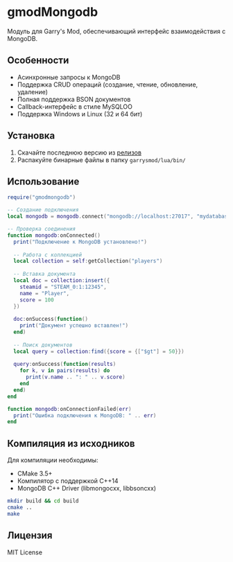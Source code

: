 # gmodMongodb

Модуль для Garry's Mod, обеспечивающий интерфейс взаимодействия с MongoDB.

## Особенности

- Асинхронные запросы к MongoDB
- Поддержка CRUD операций (создание, чтение, обновление, удаление)
- Полная поддержка BSON документов
- Callback-интерфейс в стиле MySQLOO
- Поддержка Windows и Linux (32 и 64 бит)

## Установка

1. Скачайте последнюю версию из [релизов](https://github.com/indrikh/gmodMongodb/releases)
2. Распакуйте бинарные файлы в папку `garrysmod/lua/bin/`

## Использование

```lua
require("gmodmongodb")

-- Создание подключения
local mongodb = mongodb.connect("mongodb://localhost:27017", "mydatabase")

-- Проверка соединения
function mongodb:onConnected()
  print("Подключение к MongoDB установлено!")
  
  -- Работа с коллекцией
  local collection = self:getCollection("players")
  
  -- Вставка документа
  local doc = collection:insert({
    steamid = "STEAM_0:1:12345",
    name = "Player",
    score = 100
  })
  
  doc:onSuccess(function()
    print("Документ успешно вставлен!")
  end)
  
  -- Поиск документов
  local query = collection:find({score = {["$gt"] = 50}})
  
  query:onSuccess(function(results)
    for k, v in pairs(results) do
      print(v.name .. ": " .. v.score)
    end
  end)
end

function mongodb:onConnectionFailed(err)
  print("Ошибка подключения к MongoDB: " .. err)
end
```

## Компиляция из исходников

Для компиляции необходимы:

- CMake 3.5+
- Компилятор с поддержкой C++14
- MongoDB C++ Driver (libmongocxx, libbsoncxx)

```bash
mkdir build && cd build
cmake ..
make
```

## Лицензия

MIT License
